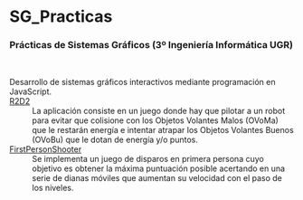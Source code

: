 # SG_Practicas
### Prácticas de Sistemas Gráficos (3º Ingeniería Informática UGR)
<br/>
<dl>
Desarrollo de sistemas gráficos interactivos mediante programación en JavaScript.
<dt> <a href="https://github.com/sefi97/DS_Practicas/tree/master/SCAV">R2D2</a></dt>
<dd> La aplicación consiste en un juego donde hay que pilotar a un robot para evitar que colisione con los Objetos Volantes Malos (OVoMa)  que le restarán energía e intentar atrapar los Objetos Volantes Buenos (OVoBu) que le dotan de energía y/o puntos.
</dd>

<dt> <a href="https://github.com/sefi97/DS_Practicas/tree/master/SCAV">FirstPersonShooter</a></dt>
<dd> Se implementa un juego de disparos en primera persona cuyo objetivo es obtener la máxima puntuación posible acertando en una serie de dianas móviles que aumentan su velocidad con el paso de los niveles.
</dd>

</dl>
